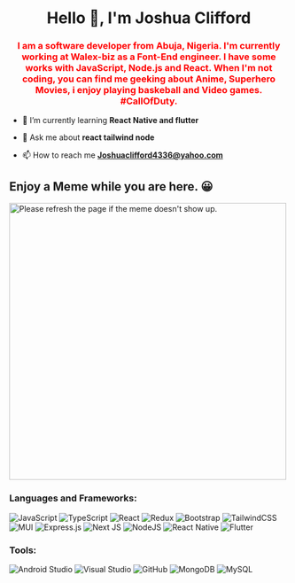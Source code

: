 <h1 align="center">Hello 👋, I'm Joshua Clifford</h1>
<!-- <img align="center" src="https://readme-typing-svg.demolab.com?font=Fira+Code&pause=1000&width=435&lines=Hello+%F0%9F%91%8B%2C+I'm+Joshua+Clifford.;+A+frontend+developer!" alt="Typing SVG" /> -->
<h3 align="center" style="color:red;">I am a software developer from Abuja, Nigeria. I'm currently working at Walex-biz as a Font-End engineer. I have some works with JavaScript, Node.js and React. When I'm not coding, you can find me geeking about Anime, Superhero Movies, i enjoy playing baskeball and Video games. #CallOfDuty.</h3>

- 🌱 I’m currently learning **React Native and flutter**

- 💬 Ask me about **react tailwind node**

- 📫 How to reach me **Joshuaclifford4336@yahoo.com**

<p align="left">
</p>
<h2>Enjoy a Meme while you are here. &#128512</h2>
<img src='https://random-memer.herokuapp.com/' title="Meme" alt="Please refresh the page if the meme doesn't show up."  height="500">
<h3 align="left">Languages and Frameworks:</h3>

![JavaScript](https://img.shields.io/badge/javascript-%23323330.svg?style=for-the-badge&logo=javascript&logoColor=%23F7DF1E)
![TypeScript](https://img.shields.io/badge/typescript-%23007ACC.svg?style=for-the-badge&logo=typescript&logoColor=white)
![React](https://img.shields.io/badge/react-%2320232a.svg?style=for-the-badge&logo=react&logoColor=%2361DAFB) 
![Redux](https://img.shields.io/badge/redux-%23593d88.svg?style=for-the-badge&logo=redux&logoColor=white)
![Bootstrap](https://img.shields.io/badge/bootstrap-%23563D7C.svg?style=for-the-badge&logo=bootstrap&logoColor=white)
![TailwindCSS](https://img.shields.io/badge/tailwindcss-%2338B2AC.svg?style=for-the-badge&logo=tailwind-css&logoColor=white)
![MUI](https://img.shields.io/badge/MUI-%230081CB.svg?style=for-the-badge&logo=mui&logoColor=white)
![Express.js](https://img.shields.io/badge/express.js-%23404d59.svg?style=for-the-badge&logo=express&logoColor=%2361DAFB)
![Next JS](https://img.shields.io/badge/Next-black?style=for-the-badge&logo=next.js&logoColor=white)
![NodeJS](https://img.shields.io/badge/node.js-6DA55F?style=for-the-badge&logo=node.js&logoColor=white)
![React Native](https://img.shields.io/badge/react_native-%2320232a.svg?style=for-the-badge&logo=react&logoColor=%2361DAFB)
![Flutter](https://img.shields.io/badge/Flutter-%2302569B.svg?style=for-the-badge&logo=Flutter&logoColor=white)

<h3 align="left">Tools:</h3>

![Android Studio](https://img.shields.io/badge/Android%20Studio-3DDC84.svg?style=for-the-badge&logo=android-studio&logoColor=white)
![Visual Studio](https://img.shields.io/badge/Visual%20Studio-5C2D91.svg?style=for-the-badge&logo=visual-studio&logoColor=white)
![GitHub](https://img.shields.io/badge/github-%23121011.svg?style=for-the-badge&logo=github&logoColor=white)
![MongoDB](https://img.shields.io/badge/MongoDB-%234ea94b.svg?style=for-the-badge&logo=mongodb&logoColor=white)
![MySQL](https://img.shields.io/badge/mysql-%2300f.svg?style=for-the-badge&logo=mysql&logoColor=white)
